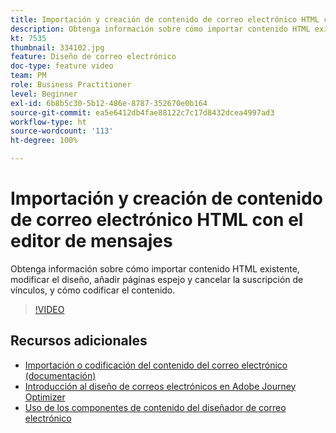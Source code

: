 ```yaml
---
title: Importación y creación de contenido de correo electrónico HTML con el editor de mensajes
description: Obtenga información sobre cómo importar contenido HTML existente, modificar el diseño, añadir páginas espejo y cancelar la suscripción de vínculos, y cómo codificar el contenido.
kt: 7535
thumbnail: 334102.jpg
feature: Diseño de correo electrónico
doc-type: feature video
team: PM
role: Business Practitioner
level: Beginner
exl-id: 6b8b5c30-5b12-486e-8787-352670e0b164
source-git-commit: ea5e6412db4fae88122c7c17d8432dcea4997ad3
workflow-type: ht
source-wordcount: '113'
ht-degree: 100%

---
```


# Importación y creación de contenido de correo electrónico HTML con el editor de mensajes

Obtenga información sobre cómo importar contenido HTML existente, modificar el diseño, añadir páginas espejo y cancelar la suscripción de vínculos, y cómo codificar el contenido.

>[!VIDEO](https://video.tv.adobe.com/v/334102?quality=12)

## Recursos adicionales

* [Importación o codificación del contenido del correo electrónico (documentación)](https://experienceleague.adobe.com/docs/journey-optimizer/using/create-messages/email-designer/existing-content.html?lang=es)
* [Introducción al diseño de correos electrónicos en Adobe Journey Optimizer](https://experienceleague.adobe.com/docs/journey-optimizer/using/create-messages/email-designer/design-emails.html?lang=es)
* [Uso de los componentes de contenido del diseñador de correo electrónico](https://experienceleague.adobe.com/docs/journey-optimizer/using/create-messages/email-designer/design-emails.html?lang=es)

